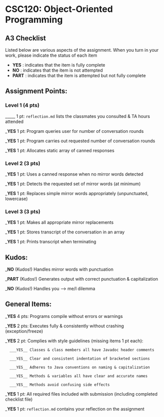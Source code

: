 # CSC120: Object-Oriented Programming
## A3 Checklist

Listed below are various aspects of the assignment.  When you turn in your work, please indicate the status of each item

- **YES** : indicates that the item is fully complete
- **NO** : indicates that the item is not attempted
- **PART** : indicates that the item is attempted but not fully complete


## Assignment Points:

### Level 1 (4 pts)

_____ 1 pt: `reflection.md` lists the classmates you consulted & TA hours attended

___YES__ 1 pt: Program queries user for number of conversation rounds

___YES__ 1 pt: Program carries out requested number of conversation rounds

___YES__ 1 pt: Allocates static array of canned responses

### Level 2 (3 pts)

___YES__ 1 pt: Uses a canned response when no mirror words detected

___YES__ 1 pt: Detects the requested set of mirror words (at minimum)

___YES__ 1 pt: Replaces simple mirror words appropriately (unpunctuated, lowercase)

### Level 3 (3 pts)

___YES__ 1 pt: Makes all appropriate mirror replacements

___YES__ 1 pt: Stores transcript of the conversation in an array

___YES__ 1 pt: Prints transcript when terminating

## Kudos:

___NO__ (Kudos!) Handles mirror words with punctuation

___PART__ (Kudos!) Generates output with correct punctuation & capitalization

___NO__ (Kudos!) Handles you --> me/I dilemma



## General Items:

___YES__ 4 pts: Programs compile without errors or warnings

___YES__ 2 pts: Executes fully & consistently without crashing (exception/freeze)

___YES__ 2 pt: Complies with style guidelines (missing items 1 pt each):

      ___YES__ Classes & class members all have Javadoc header comments

      ___YES__ Clear and consistent indentation of bracketed sections

      ___YES__ Adheres to Java conventions on naming & capitalization

      ___YES__ Methods & variables all have clear and accurate names

      ___YES__ Methods avoid confusing side effects

___YES__ 1 pt: All required files included with submission (including completed checklist file)

___YES__ 1 pt: `reflection.md` contains your reflection on the assignment
